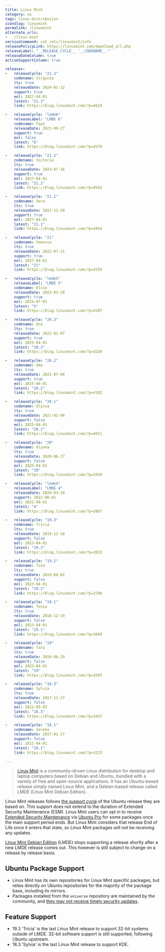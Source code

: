 ```yaml
---
title: Linux Mint
category: os
tags: linux-distribution
iconSlug: linuxmint
permalink: /linuxmint
alternate_urls:
-   /linux-mint
versionCommand: cat /etc/linuxmint/info
releasePolicyLink: https://linuxmint.com/download_all.php
releaseLabel: "__RELEASE_CYCLE__ '__CODENAME__'"
releaseDateColumn: true
activeSupportColumn: true

releases:
-   releaseCycle: "21.3"
    codename: Virginia
    lts: true
    releaseDate: 2024-01-12
    support: true
    eol: 2027-04-01
    latest: "21.3"
    link: https://blog.linuxmint.com/?p=4624

-   releaseCycle: "lmde6"
    releaseLabel: "LMDE 6"
    codename: Faye
    releaseDate: 2023-09-27
    support: true
    eol: false
    latest: "6"
    link: https://blog.linuxmint.com/?p=4570

-   releaseCycle: "21.2"
    codename: Victoria
    lts: true
    releaseDate: 2023-07-16
    support: true
    eol: 2027-04-01
    latest: "21.2"
    link: https://blog.linuxmint.com/?p=4543

-   releaseCycle: "21.1"
    codename: Vera
    lts: true
    releaseDate: 2022-12-20
    support: true
    eol: 2027-04-01
    latest: "21.1"
    link: https://blog.linuxmint.com/?p=4454

-   releaseCycle: "21"
    codename: Vanessa
    lts: true
    releaseDate: 2022-07-31
    support: true
    eol: 2027-04-01
    latest: "21"
    link: https://blog.linuxmint.com/?p=4359

-   releaseCycle: "lmde5"
    releaseLabel: "LMDE 5"
    codename: Elsie
    releaseDate: 2022-03-20
    support: true
    eol: 2024-07-01
    latest: "5"
    link: https://blog.linuxmint.com/?p=4287

-   releaseCycle: "20.3"
    codename: Una
    lts: true
    releaseDate: 2022-01-07
    support: true
    eol: 2025-04-01
    latest: "20.3"
    link: https://blog.linuxmint.com/?p=4220

-   releaseCycle: "20.2"
    codename: Uma
    lts: true
    releaseDate: 2021-07-08
    support: true
    eol: 2025-04-01
    latest: "20.2"
    link: https://blog.linuxmint.com/?p=4102

-   releaseCycle: "20.1"
    codename: Ulyssa
    lts: true
    releaseDate: 2021-01-08
    support: false
    eol: 2025-04-01
    latest: "20.1"
    link: https://blog.linuxmint.com/?p=4011

-   releaseCycle: "20"
    codename: Ulyana
    lts: true
    releaseDate: 2020-06-27
    support: false
    eol: 2025-04-01
    latest: "20"
    link: https://blog.linuxmint.com/?p=3928

-   releaseCycle: "lmde4"
    releaseLabel: "LMDE 4"
    releaseDate: 2020-03-20
    support: 2022-08-01
    eol: 2022-08-01
    latest: "4"
    link: https://blog.linuxmint.com/?p=3867

-   releaseCycle: "19.3"
    codename: Tricia
    lts: true
    releaseDate: 2019-12-18
    support: false
    eol: 2023-04-01
    latest: "19.3"
    link: https://blog.linuxmint.com/?p=3832

-   releaseCycle: "19.2"
    codename: Tina
    lts: true
    releaseDate: 2019-08-02
    support: false
    eol: 2023-04-01
    latest: "19.2"
    link: https://blog.linuxmint.com/?p=3786

-   releaseCycle: "19.1"
    codename: Tessa
    lts: true
    releaseDate: 2018-12-19
    support: false
    eol: 2023-04-01
    latest: "19.1"
    link: https://blog.linuxmint.com/?p=3669

-   releaseCycle: "19"
    codename: Tara
    lts: true
    releaseDate: 2018-06-29
    support: false
    eol: 2023-04-01
    latest: "19"
    link: https://blog.linuxmint.com/?p=3597

-   releaseCycle: "18.3"
    codename: Sylvia
    lts: true
    releaseDate: 2017-11-27
    support: false
    eol: 2021-05-03
    latest: "18.3"
    link: https://blog.linuxmint.com/?p=3457

-   releaseCycle: "18.1"
    codename: Serena
    releaseDate: 2017-01-27
    support: false
    eol: 2021-04-01
    latest: "18.1"
    link: https://blog.linuxmint.com/?p=3223

---
```


> [Linux Mint](https://linuxmint.com/) is a community-driven Linux distribution for desktop and
> laptop computers based on Debian and Ubuntu, bundled with a variety of free and open-source
> applications. It has an Ubuntu-based release simply named Linux Mint, and a Debian-based release
> called LMDE (Linux Mint Debian Edition).

Linux Mint releases follows [the support cycle](https://linuxmint.com/download_all.php) of the
Ubuntu release they are based on. This support does not extend to the duration of Extended Security
Maintenance (ESM). Linux Mint users can opt in to receive [Extended Security Maintenance](https://ubuntu.com/security/esm)
via [Ubuntu Pro](https://ubuntu.com/pro) for some packages once the main support period ends.
But Linux Mint considers that release End of Life once it enters that state, so Linux Mint packages
will not be receiving any updates.

[Linux Mint Debian Edition](https://www.linuxmint.com/download_lmde.php) (LMDE) stops supporting a
release shortly after a new LMDE release comes out. This however is still subject to change on a
release by release basis.

## Ubuntu Package Support

- Linux Mint has its own repositories for Linux Mint specific packages, but relies directly on
  Ubuntu repositories for the majority of the package base, including its mirrors.
- Packages installed from the `universe` repository are maintained by the community, and [they may
  not receive timely security updates](https://help.ubuntu.com/community/Repositories#Universe).

## Feature Support

- 19.3 'Tricia' is the last Linux Mint release to support 32-bit systems outside of LMDE.
  32-bit software support is still supported, following Ubuntu upstream.
- 18.3 'Sylvia' is the last Linux Mint release to support KDE.

